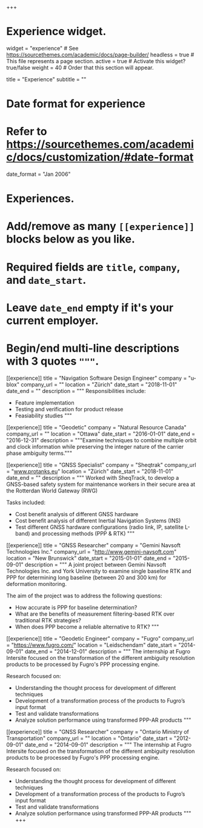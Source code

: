 +++
# Experience widget.
widget = "experience"  # See https://sourcethemes.com/academic/docs/page-builder/
headless = true  # This file represents a page section.
active = true  # Activate this widget? true/false
weight = 40  # Order that this section will appear.

title = "Experience"
subtitle = ""

# Date format for experience
#   Refer to https://sourcethemes.com/academic/docs/customization/#date-format
date_format = "Jan 2006"

# Experiences.
#   Add/remove as many `[[experience]]` blocks below as you like.
#   Required fields are `title`, `company`, and `date_start`.
#   Leave `date_end` empty if it's your current employer.
#   Begin/end multi-line descriptions with 3 quotes `"""`.
[[experience]]
  title = "Navigation Software Design Engineer"
  company = "u-blox"
  company_url = ""
  location = "Zürich"
  date_start = "2018-11-01"
  date_end = ""
  description = """
  Responsibilities include:
  
  * Feature implementation
  * Testing and verification for product release
  * Feasiability studies
  """

[[experience]]
  title = "Geodetic"
  company = "Natural Resource Canada"
  company_url = ""
  location = "Ottawa"
  date_start = "2016-01-01"
  date_end = "2016-12-31"
  description = """Examine techniques to combine multiple orbit and clock information while preserving the integer nature of the carrier phase ambiguity terms."""

[[experience]]
  title = "GNSS Specialist"
  company = "Sheqtrak"
  company_url = "www.protanks.eu"
  location = "Zürich"
  date_start = "2018-11-01"
  date_end = ""
  description = """
Worked with SheqTrack, to develop a GNSS-based safety system for maintenance workers in their secure area at the Rotterdan World Gateway (RWG)

Tasks included:

  * Cost benefit analysis of different GNSS hardware​
  * Cost benefit analysis of different Inertial Navigation Systems (INS)
  * Test different GNSS hardware configurations (radio link, IP, satellite L-band) and processing methods (PPP & RTK)
  """

[[experience]]
  title = "GNSS Researcher"
  company = "Gemini Navsoft Technologies Inc."
  company_url = "http://www.gemini-navsoft.com"
  location = "New Brunswick"
  date_start = "2015-01-01"
  date_end = "2015-09-01"
  description = """
A joint project between Gemini Navsoft Technologies Inc. and York University to examine single baseline RTK and PPP for determining long baseline (between 20 and 300 km) for deformation monitoring.

The aim of the project was to address the following questions:

  * How accurate is PPP for baseline determination?
  * What are the benefits of measurement filtering-based RTK over traditional RTK strategies? 
  * When does PPP become a reliable alternative to RTK?
  """

[[experience]]
  title = "Geodetic Engineer"
  company = "Fugro"
  company_url = "https://www.fugro.com/"
  location = "Leidschendam"
  date_start = "2014-09-01"
  date_end = "2014-12-01"
  description = """
The internship at Fugro Intersite focused on the transformation of the different ambiguity resolution products to be processed by Fugro's PPP processing engine.

Research focused on:

  * Understanding the thought process for development of different techniques
  * Development of a transformation process of the products to Fugro’s input format
  * Test and validate transformations
  * Analyze solution performance using transformed PPP-AR products
  """
  
[[experience]]
  title = "GNSS Researcher"
  company = "Ontario Ministry of Transportation"
  company_url = ""
  location = "Ontario"
  date_start = "2012-09-01"
  date_end = "2014-09-01"
  description = """
The internship at Fugro Intersite focused on the transformation of the different ambiguity resolution products to be processed by Fugro's PPP processing engine.

Research focused on:

  * Understanding the thought process for development of different techniques
  * Development of a transformation process of the products to Fugro’s input format
  * Test and validate transformations
  * Analyze solution performance using transformed PPP-AR products
  """
+++
